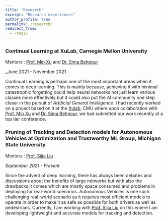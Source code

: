 ```yaml
---
title: "Research"
excerpt: "Research experiences"
author_profile: true
permalink: /research/
redirect_from:
  - /tags/
---
```


### Continual Learning at XuLab, Carnegie Mellon University 
Mentors : [Prof. Min Xu](https://xulabs.github.io/min-xu/) and [Dr. Sima Behpour](https://scholar.google.com/citations?user=7bmIRwUAAAAJ&hl=en) 

_June 2021 - November 2021

<!-- [//]: # (Primarily, I have been jointly working on curating the novel COncrete DEfect BRidge IMage dataset (CODEBRIM) for multi-target classification of five commonly appearing concrete defects. We have compared two meta-learning approaches to find suitable convolutional neural network architectures for this challenging multi-class multi-target task. We have observed that learned architectures have less overall parameters in addition to yielding better multi-target accuracy in comparison to popular CNN architectures from the literature evaluated in the context of our application. We have jointly submitted a paper from this project to a tier-1 vision conference of the likes of ECCV, CVPR, ICCV etc.) 

[//]: # ([Submitted manuscript](https://drive.google.com/open?id=1Q3kgJ0BIyIb_dl-aUi-mmVzQ8xl_srfy)) -->

Continual Learning is perhaps one of the most important areas when it comes to deep learning. This is mainly because, achieving it with minimal catastrophic forgetting could help neural networks not just learn various classes more effectively but it could also put the AI community one step closer in the pursuit of _Artificial General Intelligence_. I had recently worked on a project based on it at the [Xulab](https://xulabs.github.io/), CMU where upon collaboration with [Prof. Min Xu](https://xulabs.github.io/min-xu/) and [Dr. Sima Behpour](https://scholar.google.com/citations?user=7bmIRwUAAAAJ&hl=en), we had submitted our work recently at a top tier conference.


### Pruning of Tracking and Detection models for Autonomous Vehicles at Optimization and Trustworthy ML Group, Michigan State University
Mentors : [Prof. Sijia Liu](https://lsjxjtu.github.io/index.html)

_September 2021 - Present_

<!-- [//]: # (Primarily, I have been jointly working on curating the novel COncrete DEfect BRidge IMage dataset (CODEBRIM) for multi-target classification of five commonly appearing concrete defects. We have compared two meta-learning approaches to find suitable convolutional neural network architectures for this challenging multi-class multi-target task. We have observed that learned architectures have less overall parameters in addition to yielding better multi-target accuracy in comparison to popular CNN architectures from the literature evaluated in the context of our application. We have jointly submitted a paper from this project to a tier-1 vision conference of the likes of ECCV, CVPR, ICCV etc.) 

[//]: # ([Submitted manuscript](https://drive.google.com/open?id=1Q3kgJ0BIyIb_dl-aUi-mmVzQ8xl_srfy)) -->

Since the advent of deep learning, there has always been debates and discussions about the benefits of large networks but with also the drawbacks it comes which are mostly space consumed and problems in deploying for real-world scenarios. Autonomous Vehicles is one such challenging real-world scenario as it requires most efficient models to operate in order to make it as safe as possible for both drivers as well as pedestrians. Currently, I am working with [Prof. Sijia Liu](https://lsjxjtu.github.io/index.html) on this where I am developing lightweight and accurate models for tracking and detection. 


